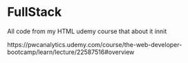 # FullStack

All code from my HTML udemy course
that about it innit

<link>https://pwcanalytics.udemy.com/course/the-web-developer-bootcamp/learn/lecture/22587516#overview<link>
